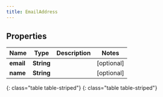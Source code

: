 ```yaml
---
title: EmailAddress
---
```


## Properties

| Name | Type | Description | Notes |
| ------------ | ------------- | ------------- | ------------- |
| **email** | **String** |  |  [optional] |
| **name** | **String** |  |  [optional] |
{: class="table table-striped"}
{: class="table table-striped"}


